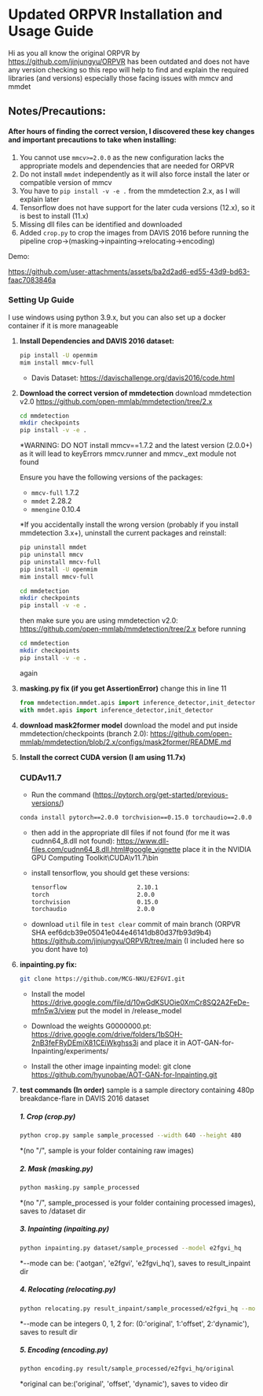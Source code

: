 # Updated ORPVR Installation and Usage Guide
Hi as you all know the original ORPVR by https://github.com/jinjungyu/ORPVR has been outdated and does not have any version checking so this repo will help to find and explain the required libraries (and versions) especially those facing issues with mmcv and mmdet

## Notes/Precautions:
#### After hours of finding the correct version, I discovered these key changes and important precautions to take when installing:
1. You cannot use `mmcv>=2.0.0` as the new configuration lacks the appropriate models and dependencies that are needed for ORPVR
2. Do not install `mmdet` independently as it will also force install the later or compatible version of mmcv 
3. You have to `pip install -v -e .` from the mmdetection 2.x, as I will explain later
4. Tensorflow does not have support for the later cuda versions (12.x), so it is best to install (11.x)
5. Missing dll files can be identified and downloaded
6. Added `crop.py` to crop the images from DAVIS 2016 before running the pipeline crop->(masking->inpainting->relocating->encoding)

Demo:

https://github.com/user-attachments/assets/ba2d2ad6-ed55-43d9-bd63-faac7083846a


### Setting Up Guide

I use windows using python 3.9.x, but you can also set up a docker container if it is more manageable
    
1. **Install Dependencies and DAVIS 2016 dataset:**

    ```bash
    pip install -U openmim
    mim install mmcv-full
    ```

   - Davis Dataset: https://davischallenge.org/davis2016/code.html

2. **Download the correct version of mmdetection**
    download mmdetection v2.0
    https://github.com/open-mmlab/mmdetection/tree/2.x

    ```bash
    cd mmdetection
    mkdir checkpoints
    pip install -v -e .
    ```
    *WARNING: DO NOT install mmcv==1.7.2 and the latest version (2.0.0+) as it will lead to keyErrors mmcv.runner and mmcv._ext module not found

    Ensure you have the following versions of the packages:
   - `mmcv-full` 1.7.2
   - `mmdet` 2.28.2
   - `mmengine` 0.10.4

   *If you accidentally install the wrong version (probably if you install mmdetection 3.x+), uninstall the current packages and reinstall:

    ```bash
    pip uninstall mmdet
    pip uninstall mmcv
    pip uninstall mmcv-full
    pip install -U openmim
    mim install mmcv-full

    cd mmdetection
    mkdir checkpoints
    pip install -v -e .
    ```
    then make sure you are using mmdetection v2.0:
    https://github.com/open-mmlab/mmdetection/tree/2.x
    before running 
    
    ```bash
    cd mmdetection
    mkdir checkpoints
    pip install -v -e .
    ```

    again

3. **masking.py fix (if you get AssertionError)**
    change this in line 11
    ```python
    from mmdetection.mmdet.apis import inference_detector,init_detector
    with mmdet.apis import inference_detector,init_detector
    ```
4. **download mask2former model**
    download the model and put inside mmdetection/checkpoints (branch 2.0):
    https://github.com/open-mmlab/mmdetection/blob/2.x/configs/mask2former/README.md

5. **Install the correct CUDA version (I am using 11.7x)**
    ### CUDAv11.7
    - Run the command (https://pytorch.org/get-started/previous-versions/)
    ```bash
    conda install pytorch==2.0.0 torchvision==0.15.0 torchaudio==2.0.0 pytorch-cuda=11.7 -c pytorch -c nvidia
     ```
    
    - then add in the appropriate dll files if not found (for me it was cudnn64_8.dll not found):
        https://www.dll-files.com/cudnn64_8.dll.html#google_vignette
        place it in the
        NVIDIA GPU Computing Toolkit\CUDA\v11.7\bin
    - install tensorflow, you should get these versions:
        ```bash
        tensorflow                    2.10.1
        torch                         2.0.0
        torchvision                   0.15.0
        torchaudio                    2.0.0
        ```

    - download `util` file in `test clear` commit of main branch (ORPVR SHA eef6dcb39e05041e044e46141db80d37fb93d9b4)
      https://github.com/jinjungyu/ORPVR/tree/main (I included here so you dont have to)

7. **inpainting.py fix:**
    ```bash
    git clone https://github.com/MCG-NKU/E2FGVI.git
    ```
    - Install the model https://drive.google.com/file/d/10wGdKSUOie0XmCr8SQ2A2FeDe-mfn5w3/view
    put the model in /release_model

    - Download the weights G0000000.pt:
    https://drive.google.com/drive/folders/1bSOH-2nB3feFRyDEmiX81CEiWkghss3i
    and place it in AOT-GAN-for-Inpainting/experiments/

    - Install the other image inpainting model:
    git clone https://github.com/hyunobae/AOT-GAN-for-Inpainting.git

8. **test commands (In order)**
    sample is a sample directory containing 480p breakdance-flare in DAVIS 2016 dataset
    ##### 1. Crop (crop.py)
    ```bash
    python crop.py sample sample_processed --width 640 --height 480
    ```
    *(no "/", sample is your folder containing raw images)

    ##### 2. Mask (masking.py)
    ```bash
    python masking.py sample_processed
    ``` 
    *(no "/", sample_processed is your folder containing processed images), saves to /dataset dir

    ##### 3. Inpainting (inpaiting.py)
    ```bash
    python inpainting.py dataset/sample_processed --model e2fgvi_hq
    ``` 
    *--mode can be: ('aotgan', 'e2fgvi', 'e2fgvi_hq'), saves to result_inpaint dir

    ##### 4. Relocating (relocating.py)
    ```bash
    python relocating.py result_inpaint/sample_processed/e2fgvi_hq --mode 0
    ```
    *--mode can be integers 0, 1, 2 for: (0:'original', 1:'offset', 2:'dynamic'), saves to result dir

    ##### 5. Encoding (encoding.py)
    ```bash
    python encoding.py result/sample_processed/e2fgvi_hq/original
    ```
    *original can be:('original', 'offset', 'dynamic'), saves to video dir

